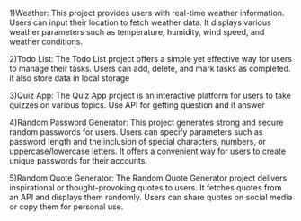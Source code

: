 1)Weather:
This project provides users with real-time weather information.
Users can input their location to fetch weather data.
It displays various weather parameters such as temperature, humidity, wind speed, and weather conditions.

2)Todo List:
The Todo List project offers a simple yet effective way for users to manage their tasks.
Users can add, delete, and mark tasks as completed.
it also store data in local storage

3)Quiz App:
The Quiz App project is an interactive platform for users to take quizzes on various topics.
Use API for getting question and it answer

4)Random Password Generator:
This project generates strong and secure random passwords for users.
Users can specify parameters such as password length and the inclusion of special characters, numbers, or uppercase/lowercase letters.
It offers a convenient way for users to create unique passwords for their accounts.

5)Random Quote Generator:
The Random Quote Generator project delivers inspirational or thought-provoking quotes to users.
It fetches quotes from an API and displays them randomly.
Users can share quotes on social media or copy them for personal use.
